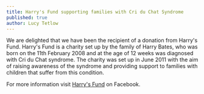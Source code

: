 ```yaml
---
title: Harry's Fund supporting families with Cri du Chat Syndrome
published: true
author: Lucy Tetlow
---
```

We are delighted that we have been the recipient of a donation from Harry's Fund.  Harry's Fund is a charity set up by the family of Harry Bates, who was born on the 11th February 2008 and at the age of 12 weeks was diagnosed with Cri du Chat syndrome. The charity was set up in June 2011 with the aim of raising awareness of the syndrome and providing support to families with children that suffer from this condition.

For more information visit [Harry's Fund](https://www.facebook.com/HarrysFundRaisingAwarenessAndFundsForCriDuChat) on Facebook.